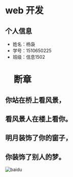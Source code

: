 # web 开发
## 个人信息
* 姓名：杨袅
* 学号：1510650225
* 班级：信息1502

#                       断章
##                你站在桥上看风景， 
##                看风景人在楼上看你。 
##                明月装饰了你的窗子， 
##                你装饰了别人的梦。
 
 
![baidu](http://www.baidu.com/img/bdlogo.gif "百度logo")

